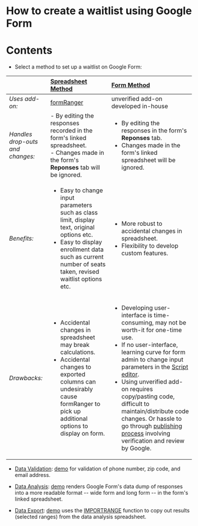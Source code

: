 # How to create a waitlist using Google Form

# Contents
- Select a method to set up a waitlist on Google Form:

|         | [**Spreadsheet Method**](spreadsheet-method) | [**Form Method**](form-method)  |
| ------------- |:-------------| :-----|
| *Uses add-on:* | [formRanger](https://chrome.google.com/webstore/detail/formranger/faepkjkcpnnghgdhiobglpppbfdnaehc?hl=en) | unverified add-on developed in-house |
| *Handles drop-outs and changes:* | - By editing the responses recorded in the form's linked spreadsheet.<br/> - Changes made in the form's **Reponses** tab will be ignored. | <ul><li>By editing the responses in the form's **Reponses** tab.</li><li>Changes made in the form's linked spreadsheet will be ignored.</li></ul> |
| *Benefits:* | <ul><li>Easy to change input parameters such as class limit, display text, original options etc.</li><li>Easy to display enrollment data such as current number of seats taken, revised waitlist options etc.</li></ul> | <ul><li>More robust to accidental changes in spreadsheet.</li><li>Flexibility to develop custom features.</li></ul> |
| *Drawbacks:* | <ul><li>Accidental changes in spreadsheet may break calculations.</li><li>Accidental changes to exported columns can undesirably cause formRanger to pick up additional options to display on form.</li></ul> | <ul><li>Developing user-interface is time-consuming, may not be worth-it for one-time use.</li><li>If no user-interface, learning curve for form admin to change input parameters in the [Script editor](https://developers.google.com/apps-script/guides/bound).</li><li>Using unverified add-on requires copy/pasting code, difficult to maintain/distribute code changes.  Or hassle to go through [publishing process](https://developers.google.com/apps-script/add-ons/publish) involving verification and review by Google.</li></ul> |
 
 
- [Data Validation](data-validation): [demo](https://docs.google.com/forms/d/11O0dxNVd995oLX95Ix-tns1h9xJPSjglJPdBx0jVkoI/edit?usp=sharing) for validation of phone number, zip code, and email address.

- [Data Analysis](data-analysis): [demo](https://docs.google.com/spreadsheets/d/1yYc1ecmeawc0_VqBrXIaNytGSHoxWJghUWh-cW0o8iM/edit?usp=sharing) renders Google Form's data dump of responses into a more readable format -- wide form and long form -- in the form's linked spreadsheet.

- [Data Export](data-export): [demo](https://docs.google.com/spreadsheets/d/1WGlJ7q8yTo78v4WL7p6eJW-cHkKmsTrFZwVMtWkmwvU/edit?usp=sharing) uses the [IMPORTRANGE](https://support.google.com/docs/answer/3093340) function to copy out results (selected ranges) from the data analysis spreadsheet.
